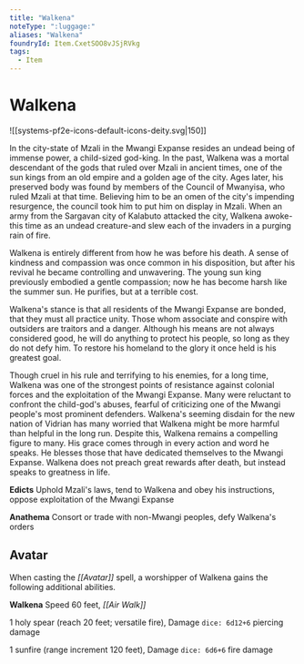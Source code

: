 ```yaml
---
title: "Walkena"
noteType: ":luggage:"
aliases: "Walkena"
foundryId: Item.CxetSOO8vJSjRVkg
tags:
  - Item
---
```


# Walkena
![[systems-pf2e-icons-default-icons-deity.svg|150]]

In the city-state of Mzali in the Mwangi Expanse resides an undead being of immense power, a child-sized god-king. In the past, Walkena was a mortal descendant of the gods that ruled over Mzali in ancient times, one of the sun kings from an old empire and a golden age of the city. Ages later, his preserved body was found by members of the Council of Mwanyisa, who ruled Mzali at that time. Believing him to be an omen of the city's impending resurgence, the council took him to put him on display in Mzali. When an army from the Sargavan city of Kalabuto attacked the city, Walkena awoke-this time as an undead creature-and slew each of the invaders in a purging rain of fire.

Walkena is entirely different from how he was before his death. A sense of kindness and compassion was once common in his disposition, but after his revival he became controlling and unwavering. The young sun king previously embodied a gentle compassion; now he has become harsh like the summer sun. He purifies, but at a terrible cost.

Walkena's stance is that all residents of the Mwangi Expanse are bonded, that they must all practice unity. Those whom associate and conspire with outsiders are traitors and a danger. Although his means are not always considered good, he will do anything to protect his people, so long as they do not defy him. To restore his homeland to the glory it once held is his greatest goal.

Though cruel in his rule and terrifying to his enemies, for a long time, Walkena was one of the strongest points of resistance against colonial forces and the exploitation of the Mwangi Expanse. Many were reluctant to confront the child-god's abuses, fearful of criticizing one of the Mwangi people's most prominent defenders. Walkena's seeming disdain for the new nation of Vidrian has many worried that Walkena might be more harmful than helpful in the long run. Despite this, Walkena remains a compelling figure to many. His grace comes through in every action and word he speaks. He blesses those that have dedicated themselves to the Mwangi Expanse. Walkena does not preach great rewards after death, but instead speaks to greatness in life.

**Edicts** Uphold Mzali's laws, tend to Walkena and obey his instructions, oppose exploitation of the Mwangi Expanse

**Anathema** Consort or trade with non-Mwangi peoples, defy Walkena's orders

## Avatar

When casting the _[[Avatar]]_ spell, a worshipper of Walkena gains the following additional abilities.

**Walkena** Speed 60 feet, _[[Air Walk]]_

1 holy spear (reach 20 feet; versatile fire), Damage `dice: 6d12+6` piercing damage

1 sunfire (range increment 120 feet), Damage `dice: 6d6+6` fire damage
